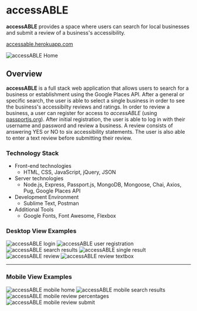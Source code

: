 # accessABLE

**accessABLE** provides a space where users can search for local businesses and submit a review of a business's accessibility.

[accessable.herokuapp.com](https://accessable.herokuapp.com "accessABLE")

![accessABLE Home](dev_images/desktop_home.png "accessABLE Home")


## Overview ##
**accessABLE** is a full stack web application that allows users to search for a business or establishment using the Google Places API. After a general or specific search, the user is able to select a single business in order to see the business's accessibilty reviews and ratings. In order to review a business, a user can register for access to *accessABLE* (using [passportjs.org](http://www.passportjs.org/ "Passport")). After initial registration, the user is able to log in with their username and password and review a business.  A review consists of answering YES or NO to six accessibility statements.  The user is also able to enter a text review before submitting their review.  

### Technology Stack ###
*  Front-end technologies
    +  HTML, CSS, JavaScript, jQuery, JSON
*  Server technologies
    +  Node.js, Express, Passport.js, MongoDB, Mongoose, Chai, Axios, Pug, Google Places API
*  Development Environment
    +  Sublime Text, Postman
* Additional Tools
    +  Google Fonts, Font Awesome, Flexbox


### Desktop View Examples ###
![accessABLE login](dev_images/desktop_login.png "accessABLE login")
![accessABLE user registration](dev_images/desktop_user_reg.png "accessABLE user registration")
![accessABLE search results](dev_images/desktop_results.png "accessABLE search results")
![accessABLE single result](dev_images/desktop_single_result.png "accessABLE single result")
![accessABLE review](dev_images/desktop_review.png "accessABLE review")
![accessABLE review textbox](dev_images/desktop_review_textbox.png "accessABLE review textbox")

* * *

### Mobile View Examples ###
![accessABLE mobile home](/dev_images/mobile_home.jpg "accessABLE mobile home")
![accessABLE mobile search results](/dev_images/mobile_results.jpg "accessABLE mobile search results")
![accessABLE mobile review percentages](/dev_images/mobile_review_percentages.jpg "accessABLE mobile review percentages")
![accessABLE mobile review submit](/dev_images/mobile_review_submit.jpg "accessABLE mobile review submit")